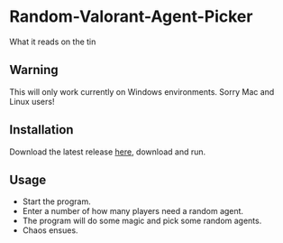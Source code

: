 # Random-Valorant-Agent-Picker
What it reads on the tin


## Warning
This will only work currently on Windows environments. Sorry Mac and Linux users!

## Installation
Download the latest release [here](https://github.com/YakuzaDoggo/Random-Valorant-Agent-Picker/releases), download and run.

## Usage
- Start the program.
- Enter a number of how many players need a random agent.
- The program will do some magic and pick some random agents.
- Chaos ensues.
